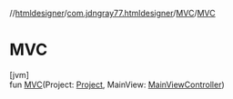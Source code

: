//[htmldesigner](../../../index.md)/[com.jdngray77.htmldesigner](../index.md)/[MVC](index.md)/[MVC](-m-v-c.md)

# MVC

[jvm]\
fun [MVC](-m-v-c.md)(Project: [Project](../../com.jdngray77.htmldesigner.backend.data/-project/index.md), MainView: [MainViewController](../../com.jdngray77.htmldesigner.frontend/-main-view-controller/index.md))
